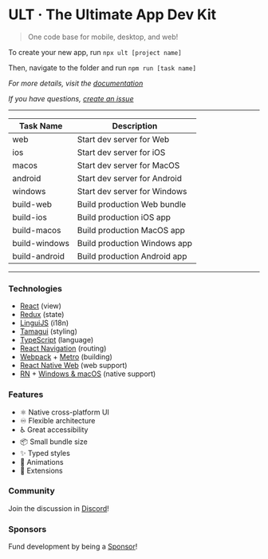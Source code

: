 # ULT · The Ultimate App Dev Kit

> One code base for mobile, desktop, and web!

To create your new app, run `npx ult [project name]` 

Then, navigate to the folder and run `npm run [task name]`

*For more details, visit the [documentation](https://docs.ult.dev)*

*If you have questions, [create an issue](https://github.com/kat-tax/ult/issues/new/choose)*

---

| Task Name      | Description                                         |
| ---------------| --------------------------------------------------- |
| web            | Start dev server for Web                            |
| ios            | Start dev server for iOS                            |
| macos          | Start dev server for MacOS                          |
| android        | Start dev server for Android                        |
| windows        | Start dev server for Windows                        |
| build-web      | Build production Web bundle                         |
| build-ios      | Build production iOS app                            |
| build-macos    | Build production MacOS app                          |
| build-windows  | Build production Windows app                        |
| build-android  | Build production Android app                        |

---

### Technologies
 - [React](https://reactjs.org/) (view)
 - [Redux](https://redux-toolkit.js.org/) (state)
 - [LinguiJS](https://lingui.js.org/) (i18n)
 - [Tamagui](https://tamagui.dev/) (styling)
 - [TypeScript](https://www.typescriptlang.org/) (language)
 - [React Navigation](https://reactnavigation.org/) (routing)
 - [Webpack](https://webpack.js.org/) + [Metro](https://facebook.github.io/metro/) (building)
 - [React Native Web](https://necolas.github.io/react-native-web) (web support)
 - [RN](https://reactnative.dev/) + [Windows & macOS](https://microsoft.github.io/react-native-windows/) (native support)


### Features
- ⚛ Native cross-platform UI
- ♾ Flexible architecture
- ♿ Great accessibility
- 📦 Small bundle size
- ✨ Typed styles
- 🎥 Animations
- 🧩 Extensions

### Community

Join the discussion in [Discord](https://discord.gg/TzhDRyj)!

### Sponsors

Fund development by being a [Sponsor](https://github.com/sponsors/Cavitt)!
